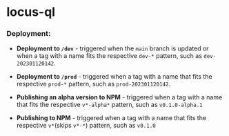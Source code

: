 # locus-ql

### Deployment:
* **Deployment to `/dev`** - triggered when the `main` branch is updated or when a tag with a name fits the respective `dev-*` pattern, such as `dev-202301120142`.

* **Deployment to `/prod`** - triggered when a tag with a name that fits the respective `prod-*` pattern, such as `prod-202301120142`.

* **Publishing an alpha version to NPM** - triggered when a tag with a name that fits the respective `v*-alpha*` pattern, such as `v0.1.0-alpha.1`

* **Publishing to NPM** - triggered when a tag with a name that fits the respective `v*`(skips `v*-*`) pattern, such as `v0.1.0`
